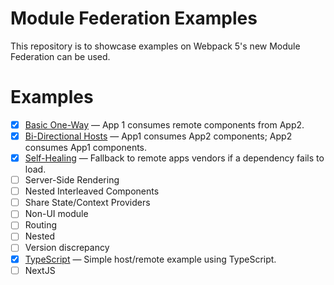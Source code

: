 # Module Federation Examples

This repository is to showcase examples on Webpack 5's new Module Federation can be used.

# Examples

- [x] [Basic One-Way](./basic-one-way/README.md) &mdash; App 1 consumes remote components from App2.
- [x] [Bi-Directional Hosts](./bi-directional/README.md) &mdash; App1 consumes App2 components; App2 consumes App1 components.
- [x] [Self-Healing](./self-healing/README.md) &mdash; Fallback to remote apps vendors if a dependency fails to load.
- [ ] Server-Side Rendering
- [ ] Nested Interleaved Components
- [ ] Share State/Context Providers
- [ ] Non-UI module
- [ ] Routing
- [ ] Nested
- [ ] Version discrepancy
- [x] [TypeScript](./typescript/README.md) &mdash; Simple host/remote example using TypeScript.
- [ ] NextJS
